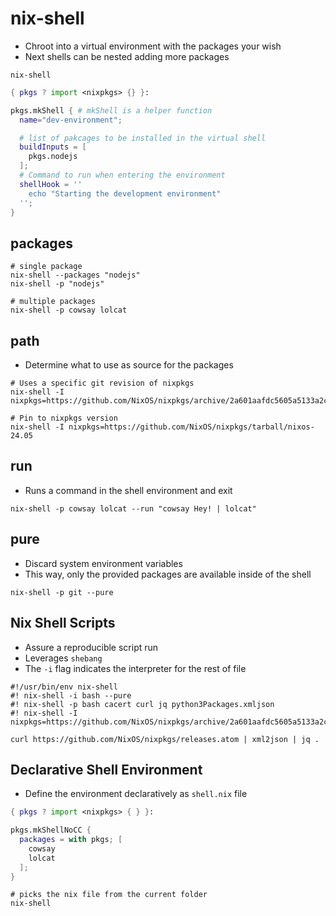 # nix-shell

- Chroot into a virtual environment with the packages your wish
- Next shells can be nested adding more packages

```shell
nix-shell
```

```nix
{ pkgs ? import <nixpkgs> {} }:

pkgs.mkShell { # mkShell is a helper function
  name="dev-environment";

  # list of pakcages to be installed in the virtual shell
  buildInputs = [
    pkgs.nodejs
  ];
  # Command to run when entering the environment
  shellHook = ''
    echo "Starting the development environment"
  '';
}
```

## packages

```shell
# single package
nix-shell --packages "nodejs"
nix-shell -p "nodejs"

# multiple packages
nix-shell -p cowsay lolcat
```

## path

- Determine what to use as source for the packages

```shell
# Uses a specific git revision of nixpkgs
nix-shell -I nixpkgs=https://github.com/NixOS/nixpkgs/archive/2a601aafdc5605a5133a2ca506a34a3a73377247.tar.gz

# Pin to nixpkgs version
nix-shell -I nixpkgs=https://github.com/NixOS/nixpkgs/tarball/nixos-24.05
```

## run

- Runs a command in the shell environment and exit

```shell
nix-shell -p cowsay lolcat --run "cowsay Hey! | lolcat"
```

## pure

- Discard system environment variables
- This way, only the provided packages are available inside of the shell

```shell
nix-shell -p git --pure
```

## Nix Shell Scripts

- Assure a reproducible script run
- Leverages `shebang`
- The `-i` flag indicates the interpreter for the rest of file

```shell
#!/usr/bin/env nix-shell
#! nix-shell -i bash --pure
#! nix-shell -p bash cacert curl jq python3Packages.xmljson
#! nix-shell -I nixpkgs=https://github.com/NixOS/nixpkgs/archive/2a601aafdc5605a5133a2ca506a34a3a73377247.tar.gz

curl https://github.com/NixOS/nixpkgs/releases.atom | xml2json | jq .
```

## Declarative Shell Environment

- Define the environment declaratively as `shell.nix` file

```nix
{ pkgs ? import <nixpkgs> { } }:

pkgs.mkShellNoCC {
  packages = with pkgs; [
    cowsay
    lolcat
  ];
}
```

```shell
# picks the nix file from the current folder
nix-shell
```
